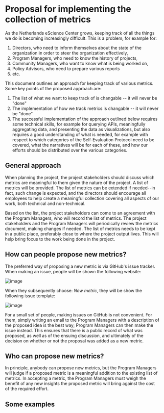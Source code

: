 # Proposal for implementing the collection of metrics 

As the Netherlands eScience Center grows, keeping track of all the things we do is becoming increasingly difficult. This is a problem, for example for:

1. Directors, who need to inform themselves about the state of the organization in order to steer the organization effectively, 
1. Program Managers, who need to know the history of projects,
1. Community Managers, who want to know what is being worked on,
1. Policy Advisors, who need to prepare various reports
1. etc.

This document outlines an approach for keeping track of various metrics. Some key points of the proposed approach are:

1. The list of what we want to keep track of is changable -- it will never be "done"
1. The implementation of how we track metrics is changable -- it will never be "done"
1. The successful implementation of the approach outlined below requires some technical skills, for example for querying APIs, meaningfully aggregating data, and presenting the data as visualizations, but also requires a good understanding of what is needed, for example with respect to which categories of the Self-Evaluation Protocol need to be covered, what the narratives will be for each of these, and how our efforts should be distributed over the various categories.

## General approach

When planning the project, the project stakeholders should discuss which metrics are meaningful to them given the nature of the project. A list of metrics will be provided. The list of metrics can be extended if needed--in fact, such change is expected, and the directors should encourage all employees to help create a meaningful collection covering all aspects of our work, both technical and non-technical. 

Based on the list, the project stakeholders can come to an agreement with the Program Managers, who will record the list of metrics. The project stakeholders and the Program Managers will periodically review the metrics document, making changes if needed. The list of metrics needs to be kept in a public place, preferably close to where the project output lives. This will help bring focus to the work being done in the project.

## How can people propose new metrics?

The preferred way of proposing a new metric is via GitHub's issue tracker. When making an issue, people will be shown the following website:

![image](https://user-images.githubusercontent.com/4558105/157680699-f42fb3c0-e239-499e-a493-a3f3958de299.png)

When they subsequently choose: _New metric_, they will be show the following issue template:

![image](https://user-images.githubusercontent.com/4558105/157681005-8dd5e237-7269-4d97-8a46-379deaee1176.png)

For a small set of people, making issues on GitHub is not convenient. For them, simply writing an email to the Program Managers with a description of the proposed idea is the best way; Program Managers can then make the issue instead. This ensures that there is a public record of what was proposed, as well as of the ensuing discussion, and ultimately of the decision on whether or not the proposal was added as a new metric.

## Who can propose new metrics?

In principle, anybody can propose new metrics, but the Program Managers will judge if a proposed metric is a meaningful addition to the existing list of metrics. In accepting a metric, the Program Managers must weigh the benefit of any new insights the proposed metric will bring against the cost of the required effort.


## Some examples

